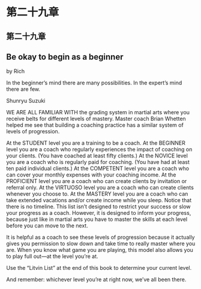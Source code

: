# 第二十九章

## 第二十九章

## Be okay to begin as a beginner

by Rich

In the beginner’s mind there are many possibilities. In the expert’s mind there are few.

Shunryu Suzuki

WE ARE ALL FAMILIAR WITH the grading system in martial arts where you receive belts for different levels of mastery. Master coach Brian Whetten helped me see that building a coaching practice has a similar system of levels of progression.

At the STUDENT level you are a training to be a coach. At the BEGINNER level you are a coach who regularly experiences the impact of coaching on your clients. \(You have coached at least fifty clients.\) At the NOVICE level you are a coach who is regularly paid for coaching. \(You have had at least ten paid individual clients.\) At the COMPETENT level you are a coach who can cover your monthly expenses with your coaching income. At the PROFICIENT level you are a coach who can create clients by invitation or referral only. At the VIRTUOSO level you are a coach who can create clients whenever you choose to. At the MASTERY level you are a coach who can take extended vacations and/or create income while you sleep. Notice that there is no timeline. This list isn’t designed to restrict your success or slow your progress as a coach. However, it is designed to inform your progress, because just like in martial arts you have to master the skills at each level before you can move to the next.

It is helpful as a coach to see these levels of progression because it actually gives you permission to slow down and take time to really master where you are. When you know what game you are playing, this model also allows you to play full out—at the level you’re at.

Use the “Litvin List” at the end of this book to determine your current level.

And remember: whichever level you’re at right now, we’ve all been there.

